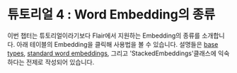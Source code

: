 # 튜토리얼 4 : Word Embedding의 종류
이번 챕터는 튜토리얼이라기보다 Flair에서 지원하는 Embedding의 종류를 소개합니다. 아래 테이블의 Embedding을 클릭해 사용법을 볼 수 있습니다. 설명들은 [base types](/resources/docs/TUTORIAL_1_BASICS.md), [standard word embeddings](/resources/docs/TUTORIAL_3_WORD_EMBEDDING.md), 그리고 'StackedEmbeddings'클래스에 익숙하다는 전제로 작성되어 있습니다.

